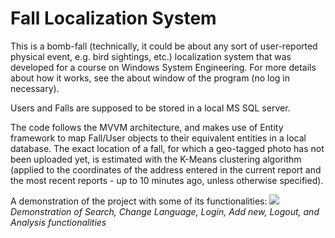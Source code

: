 # Fall Localization System

This is a bomb-fall (technically, it could be about any sort of user-reported physical event, e.g. bird sightings, etc.) localization system that was developed for a course on Windows System Engineering. For more details about how it works, see the about window of the program (no log in necessary).

Users and Falls are supposed to be stored in a local MS SQL server.

The code follows the MVVM architecture, and makes use of Entity framework to map Fall/User objects to their equivalent entities in a local database. The exact location of a fall, for which a geo-tagged photo has not been uploaded yet, is estimated with the K-Means clustering algorithm (applied to the coordinates of the address entered in the current report and the most recent reports - up to 10 minutes ago, unless otherwise specified).

A demonstration of the project with some of its functionalities:
![](fallLocSysDemo.gif)
*Demonstration of Search, Change Language, Login, Add new, Logout, and Analysis functionalities*
